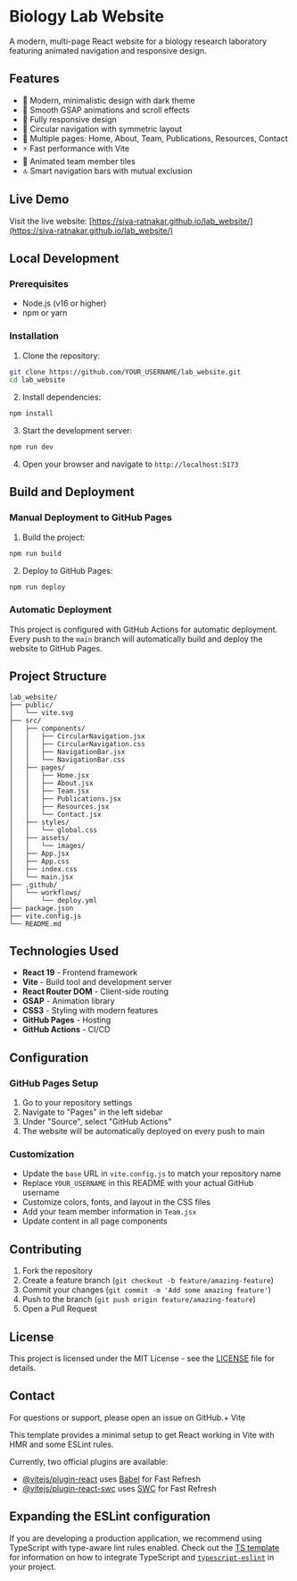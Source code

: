 # Biology Lab Website

A modern, multi-page React website for a biology research laboratory featuring animated navigation and responsive design.

## Features

- 🎨 Modern, minimalistic design with dark theme
- 🔄 Smooth GSAP animations and scroll effects
- 📱 Fully responsive design
- 🧭 Circular navigation with symmetric layout
- 📄 Multiple pages: Home, About, Team, Publications, Resources, Contact
- ⚡ Fast performance with Vite
- 🎯 Animated team member tiles
- 🔝 Smart navigation bars with mutual exclusion

## Live Demo

Visit the live website: [https://siva-ratnakar.github.io/lab_website/](https://siva-ratnakar.github.io/lab_website/)

## Local Development

### Prerequisites

- Node.js (v16 or higher)
- npm or yarn

### Installation

1. Clone the repository:
```bash
git clone https://github.com/YOUR_USERNAME/lab_website.git
cd lab_website
```

2. Install dependencies:
```bash
npm install
```

3. Start the development server:
```bash
npm run dev
```

4. Open your browser and navigate to `http://localhost:5173`

## Build and Deployment

### Manual Deployment to GitHub Pages

1. Build the project:
```bash
npm run build
```

2. Deploy to GitHub Pages:
```bash
npm run deploy
```

### Automatic Deployment

This project is configured with GitHub Actions for automatic deployment. Every push to the `main` branch will automatically build and deploy the website to GitHub Pages.

## Project Structure

```
lab_website/
├── public/
│   └── vite.svg
├── src/
│   ├── components/
│   │   ├── CircularNavigation.jsx
│   │   ├── CircularNavigation.css
│   │   ├── NavigationBar.jsx
│   │   └── NavigationBar.css
│   ├── pages/
│   │   ├── Home.jsx
│   │   ├── About.jsx
│   │   ├── Team.jsx
│   │   ├── Publications.jsx
│   │   ├── Resources.jsx
│   │   └── Contact.jsx
│   ├── styles/
│   │   └── global.css
│   ├── assets/
│   │   └── images/
│   ├── App.jsx
│   ├── App.css
│   ├── index.css
│   └── main.jsx
├── .github/
│   └── workflows/
│       └── deploy.yml
├── package.json
├── vite.config.js
└── README.md
```

## Technologies Used

- **React 19** - Frontend framework
- **Vite** - Build tool and development server
- **React Router DOM** - Client-side routing
- **GSAP** - Animation library
- **CSS3** - Styling with modern features
- **GitHub Pages** - Hosting
- **GitHub Actions** - CI/CD

## Configuration

### GitHub Pages Setup

1. Go to your repository settings
2. Navigate to "Pages" in the left sidebar
3. Under "Source", select "GitHub Actions"
4. The website will be automatically deployed on every push to main

### Customization

- Update the `base` URL in `vite.config.js` to match your repository name
- Replace `YOUR_USERNAME` in this README with your actual GitHub username
- Customize colors, fonts, and layout in the CSS files
- Add your team member information in `Team.jsx`
- Update content in all page components

## Contributing

1. Fork the repository
2. Create a feature branch (`git checkout -b feature/amazing-feature`)
3. Commit your changes (`git commit -m 'Add some amazing feature'`)
4. Push to the branch (`git push origin feature/amazing-feature`)
5. Open a Pull Request

## License

This project is licensed under the MIT License - see the [LICENSE](LICENSE) file for details.

## Contact

For questions or support, please open an issue on GitHub.+ Vite

This template provides a minimal setup to get React working in Vite with HMR and some ESLint rules.

Currently, two official plugins are available:

- [@vitejs/plugin-react](https://github.com/vitejs/vite-plugin-react/blob/main/packages/plugin-react) uses [Babel](https://babeljs.io/) for Fast Refresh
- [@vitejs/plugin-react-swc](https://github.com/vitejs/vite-plugin-react/blob/main/packages/plugin-react-swc) uses [SWC](https://swc.rs/) for Fast Refresh

## Expanding the ESLint configuration

If you are developing a production application, we recommend using TypeScript with type-aware lint rules enabled. Check out the [TS template](https://github.com/vitejs/vite/tree/main/packages/create-vite/template-react-ts) for information on how to integrate TypeScript and [`typescript-eslint`](https://typescript-eslint.io) in your project.
